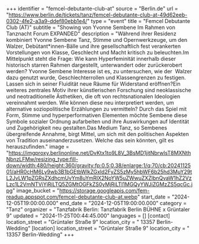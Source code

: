 +++
identifier = "femcel-debutante-club-at"
source = "Berlin.de"
url = "https://www.berlin.de/tickets/tanz/femcel-debutante-club-at-49d62eeb-0302-4fe2-a3a9-ddef80ebb1e4/"
type = "event"
title = "Femcel Debutante Club (AT)"
subtitle = "Showing von Yvonne Sembene Im Rahmen von Tanznacht Forum EXPANDED"
description = "Während ihrer Residenz kombiniert Yvonne Sembene Tanz, Stimme und Opernwerkzeuge, um den Walzer, Debütant*innen-Bälle und ihre gesellschaftlich fest verankerten Vorstellungen von Klasse, Geschlecht und Macht kritisch zu beleuchten.Im Mittelpunkt steht die Frage: Wie kann Hyperfeminität innerhalb dieser historisch starren Rahmen dargestellt, unterwandert oder zurückerobert werden? Yvonne Sembene Interesse ist es, zu untersuchen, wie der  Walzer dazu genutzt wurde, Geschlechterrollen und Klassengrenzen zu festigen. Lassen sich in seiner Fluidität neue Räume für Widerstand eröffnen?Ein weiteres zentrales Motiv ihrer künstlerischen Forschung sind neoklassische und neotraditionelle Ästhetiken, die oft von rechtsnationalen Ideologien vereinnahmt werden. Wie können diese neu interpretiert werden, um alternative soziopolitische Erzählungen zu vermitteln? Durch das Spiel mit Form, Stimme und hyperperformativen Elementen möchte Sembene diese Symbole sozialer Ordnung aufarbeiten und ihre Auswirkungen auf Identität und Zugehörigkeit neu gestalten.Das Medium Tanz, so Sembenes übergreifende Annahme, birgt Mittel, um sich mit den politischen Aspekten von Tradition auseinanderzusetzen. Welche das sein könnten, gilt es herauszufinden."
image = "https://imgproxy.berlinonline.net/DvKtx1to9L8V_3BsMD1jitNbrwIsT8MXNthNbnzLFMw/resizing_type:fill-down/width:480/height:360/gravity:fp:0.5:0.38/enlarge:1/q:70/cb:2024112501/aHR0cHM6Ly9wb3B1bGEtbWlkZGxld2FyZS5zMy5hbWF6b25hd3MuY29tL2JvLW1pZGRsZXdhcmUvYm8uYmRlX2NoYW5uZWwuZXZlbnQvaW1hZ2VzLzc1L2VmNTViYjRiLTQ5ZGMtOGFkZS0yMjRiLTI1MGQyYWJiZGMzZS5qcGc.jpg"
image_bucket = "https://storage.googleapis.com/fem-readup.appspot.com/femcel-debutante-club-at.webp"
start_date = "2024-12-05T19:00:00.000"
end_date = "2024-12-05T19:00:00.000"
category = "Tanz"
organizer = "Tanzfabrik Berlin: Tanzfabrik Berlin BÜHNE x Grüntaler 9"
updated = "2024-11-25T00:44:45.000"
languages = []
[contact]
location_street = "Grüntaler Straße 9"
location_city = " 13357 Berlin-Wedding"
[location]
location_street = "Grüntaler Straße 9"
location_city = " 13357 Berlin-Wedding"
+++